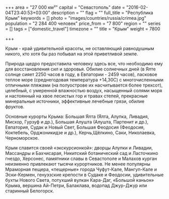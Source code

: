 +++
area = "27 000 км²"
capital = "Севастополь"
date = "2016-02-04T23:40:53+03:00"
description = ""
flag = ""
full_title = "Республика Крым"
keywords = []
photo = "images/countries/russia/crimea.jpg"
population = "2 284 400 человек"
price_from = "7 800"
region = ""
series = []
tags = ["domestic_travel"]
timezone = ""
title = "Крым"
weight = 7800

+++

Крым - край удивительной красоты, не оставляющий равнодушным никого, кто хотя бы раз побывал на этой приветливой земле. 

Природа щедро предоставила человеку здесь все, что необходимо ему для восстановления сил и здоровья. Обилие солнечных дней (в Ялте солнце сияет 2250 часов в году, в Евпатории - 2459 часов), ласковое теплое море (среднегодовая температура +14,30С) с многочисленными отличными пляжами (на полуострове их насчитывается более трехсот), целебный, с умеренной влажностью воздух, насыщенный солями моря и настоянный на хвое лесистых гор и травах степей, прекрасные минеральные источники, эффективные лечебные грязи, обилие фруктов.

Основные курорты Крыма: Большая Ялта (Ялта, Алупка, Ливадия, Мисхор, Гурзуф и др.), Большая Алушта (Алушта, Партенит и др.), Евпатория, Судак и Новый Свет, Большая Феодосия (Феодосия, Коктебель, Орджоникидзе и др.), Керчь,Щёлкино, Саки, Николаевка, Черноморское. 

Крым славится своей «экскурсионкой»: дворцы Алупки и Ливадии, Массандры и Бахчисарая, Никитский ботанический сад и Ласточкино гнездо, Херсонес, памятники славы в Севастополе и Малахов курган неизменно привлекают тысячи курортников. Не менее популярны Мраморная пещера, «пещерные» города Чуфут-Кале, Мангуп-Кале и Эски-Кермен, генуэзские крепости в Судаке и Феодосии, удивительные бухты Нового Света, потухший вулкан Кара-Даг, «Большой каньон» Крыма, вершина Ай-Петри, Балаклава, водопад Джур-Джур или старинный Белогорск.